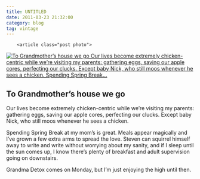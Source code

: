```yaml
---
title: UNTITLED
date: 2011-03-23 21:32:00
category: blog
tag: vintage
---
```

        <article class="post photo">
<a href="https://silverpip-blog.tumblr.com/image/49027676233">
<img alt="To Grandmother’s house we go Our lives become extremely chicken-centric while we’re visiting my parents: gathering eggs, saving our apple cores, perfecting our clucks. Except baby Nick, who still moos whenever he sees a chicken.
Spending Spring Break..." src="https://64.media.tumblr.com/6282613a2d4b1f66544bc1cb86507e29/tumblr_mlxhobZggO1qhgmvso1_1280.jpg"/>
</a>
<h2>To Grandmother’s house we go</h2><p>Our lives become extremely chicken-centric while we’re visiting my parents: gathering eggs, saving our apple cores, perfecting our clucks. Except baby Nick, who still moos whenever he sees a chicken.</p><p>Spending Spring Break at my mom’s is great. Meals appear magically and I’ve grown a few extra arms to spread the love. Steven can squirrel himself away to write and write without worrying about my sanity, and if I sleep until the sun comes up, I know there’s plenty of breakfast and adult supervision going on downstairs.</p><p>Grandma Detox comes on Monday, but I’m just enjoying the high until then.</p></article>